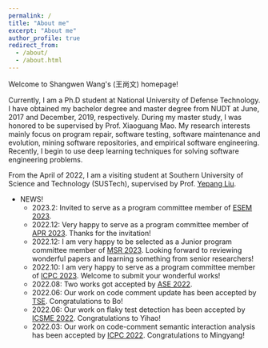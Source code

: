 ```yaml
---
permalink: /
title: "About me"
excerpt: "About me"
author_profile: true
redirect_from: 
  - /about/
  - /about.html
---
```


Welcome to Shangwen Wang's (王尚文) homepage!

Currently, I am a Ph.D student at National University of Defense Technology. I have obtained my bachelor degree and master degree from NUDT at June, 2017 and December, 2019, respectively. During my master study, I was honored to be supervised by Prof. Xiaoguang Mao. My research interests mainly focus on program repair, software testing, software maintenance and evolution, mining software repositories, and empirical software engineering. Recently, I begin to use deep learning techniques for solving software engineering problems.

From the April of 2022, I am a visiting student at Southern University of Science and Technology (SUSTech), supervised by Prof. [Yepang Liu](https://yepangliu.github.io/).

* NEWS!
  * 2023.2: Invited to serve as a program committee member of [ESEM 2023](https://conf.researchr.org/home/esem-2023).
  * 2022.12: Very happy to serve as a program committee member of [APR 2023](http://program-repair.org/workshop-2023/). Thanks for the invitation!
  * 2022.12: I am very happy to be selected as a Junior program committee member of [MSR 2023](https://conf.researchr.org/track/msr-2023/msr-2023-junior-pc). Looking forward to reviewing wonderful papers and learning something from senior researchers!
  * 2022.10: I am very happy to serve as a program committee member of [ICPC 2023](https://conf.researchr.org/track/icpc-2023/icpc-2023-research). Welcome to submit your wonderful works!
  * 2022.08: Two works got accepted by [ASE 2022](https://conf.researchr.org/home/ase-2022).
  * 2022.06: Our work on code comment update has been accepted by [TSE](https://www.computer.org/csdl/journal/ts). Congratulations to Bo!
  * 2022.06: Our work on flaky test detection has been accepted by [ICSME 2022](https://cyprusconferences.org/icsme2022/). Congratulations to Yihao!
  * 2022.03: Our work on code-comment semantic interaction analysis has been accepted by [ICPC 2022](https://conf.researchr.org/home/icpc-2022). Congratulations to Mingyang!  
  
